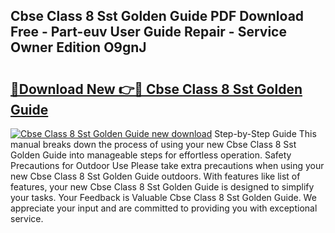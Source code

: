 ## Cbse Class 8 Sst Golden Guide PDF Download Free - Part-euv User Guide Repair - Service Owner Edition O9gnJ

# <h2><a href="http://bc47429.oget.top/?id=Cbse+Class+8+Sst+Golden+Guide">🔗Download New 👉🔴 Cbse Class 8 Sst Golden Guide</a></h2>

[![Cbse Class 8 Sst Golden Guide new download](https://i.imgur.com/5g1atiW.png)](http://bc47429.oget.top/?id=Cbse+Class+8+Sst+Golden+Guide)
Step-by-Step Guide This manual breaks down the process of using your new Cbse Class 8 Sst Golden Guide into manageable steps for effortless operation. Safety Precautions for Outdoor Use Please take extra precautions when using your new Cbse Class 8 Sst Golden Guide outdoors. With features like list of features, your new Cbse Class 8 Sst Golden Guide is designed to simplify your tasks. Your Feedback is Valuable Cbse Class 8 Sst Golden Guide. We appreciate your input and are committed to providing you with exceptional service.
